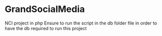 # GrandSocialMedia
NCI project in php
Ensure to run the script in the db folder file in order to have the db required to run this project
